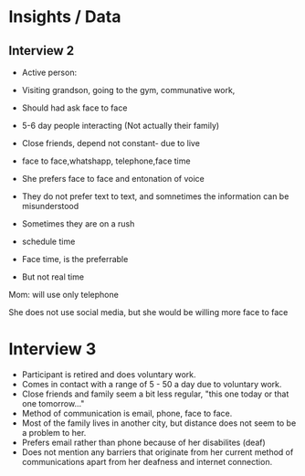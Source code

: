 # Insights / Data 

## Interview 2

* Active person:
* Visiting grandson, going to the gym, communative work,

* Should had ask face to face

* 5-6 day people interacting (Not actually their family)

* Close friends, depend not constant- due to live

* face to face,whatshapp, telephone,face time

* She prefers face to face and entonation of voice

* They do not prefer text to text, and somnetimes the information can be misunderstood

* Sometimes they are on a rush

* schedule time

* Face time, is the preferrable

* But not real time


Mom: will use only telephone

She does not use social media, but she would be willing
more face to face



# Interview 3
- Participant is retired and does voluntary work. 
- Comes in contact with a range of 5 - 50 a day due to voluntary work.
- Close friends and family seem a bit less regular, "this one today or that one tomorrow..."
- Method of communication is email, phone, face to face. 
- Most of the family lives in another city, but distance does not seem to be a problem to her. 
- Prefers email rather than phone because of her disabilites (deaf)
- Does not mention any barriers that originate from her current method of communications apart from her deafness and internet connection. 




